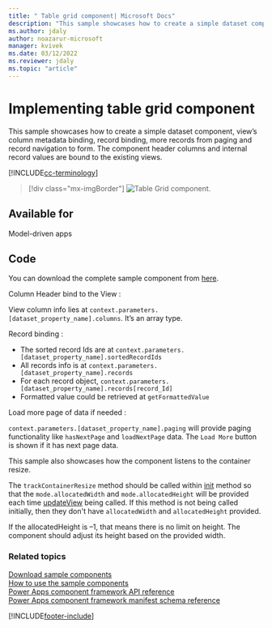 ```yaml
---
title: " Table grid component| Microsoft Docs" 
description: "This sample showcases how to create a simple dataset component, view’s column metadata binding, record binding, more records from paging and record navigation to form." 
ms.author: jdaly
author: noazarur-microsoft
manager: kvivek
ms.date: 03/12/2022
ms.reviewer: jdaly
ms.topic: "article"
---
```


# Implementing table grid component

This sample showcases how to create a simple dataset component, view’s column metadata binding, record binding, more records from paging and record navigation to form.
The component header columns and internal record values are bound to the existing views. 

[!INCLUDE[cc-terminology](../../data-platform/includes/cc-terminology.md)]

> [!div class="mx-imgBorder"]
> ![Table Grid component.](../media/table-grid-control.png "Table Grid component")

## Available for 

Model-driven apps  

## Code 

You can download the complete sample component from [here](https://github.com/microsoft/PowerApps-Samples/tree/master/component-framework/TableGrid).

Column Header bind to the View :

View column info lies at `context.parameters.[dataset_property_name].columns`. It’s an array type.

Record binding :

- The sorted record Ids are at `context.parameters.[dataset_property_name].sortedRecordIds`
- All records info is at `context.parameters.[dataset_property_name].records` 
- For each record object, `context.parameters.[dataset_property_name].records[record_Id]` 
- Formatted value could be retrieved at `getFormattedValue` 

Load more page of data if needed :

`context.parameters.[dataset_property_name].paging` will provide paging functionality like `hasNextPage` and `loadNextPage` data. The `Load More` button is shown if it has next page data.

This sample also showcases how the component listens to the container resize. 

The `trackContainerResize` method should be called within [init](../reference/control/init.md) method so that the `mode.allocatedWidth` and `mode.allocatedHeight` will be provided each time [updateView](../reference/control/updateview.md) being called. If this method is not being called initially, then they don't have `allocatedWidth` and `allocatedHeight` provided.

If the allocatedHeight is –1, that means there is no limit on height. The component should adjust its height based on the provided width.

### Related topics

[Download sample components](https://github.com/microsoft/PowerApps-Samples/tree/master/component-framework)<br/>
[How to use the sample components](../use-sample-components.md)<br/>
[Power Apps component framework API reference](../reference/index.md)<br/>
[Power Apps component framework manifest schema reference](../manifest-schema-reference/index.md)

[!INCLUDE[footer-include](../../../includes/footer-banner.md)]
